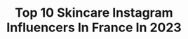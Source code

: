 ---
title: Top 10 Skincare Instagram Influencers In France In 2023
description: >-
  Find top skincare Instagram influencers in France in 2023. Most popular hashtags: #makeup #cheveux #skincareroutine.
platform: Instagram
hits: 467
text_top: See the best Instagram profiles on inBeat.
text_bottom: Our platform holds 467 Instagram influencers like this in France for you to connect with.
profiles:
  - username: "romy"
    fullname: >-
      Romane, pour les intimes*
    bio: >-
      + fashion, animals, skincare and icetea lover + Founder @glace.studio <3 + Tiktok 1,1M + Collab: romy@foll-ow.com
    location: "France"
    followers: 1579517
    engagement: 298
    commentsToLikes: 0.039484
    id: ck137hymebn330i19kosyybke
    verified: true
    hashtags: "#clubglace, #gifting, #fashion, #giftmagic"
  - username: "naturellement_lyla"
    fullname: >-
      NATURELLEMENT LYLA
    bio: >-
      #HairCare #SkinCare #CleanBeauty • Fondatrice de @nl.et.sens • Autrice de « Masques de beauté »
    location: "France"
    followers: 117934
    engagement: 233
    commentsToLikes: 0.094649
    id: ck14h3ujn8ezw0i196blhke88
    verified: false
    hashtags: "#haircare, #naturellementlyla, #naturel, #nletsens"
  - username: "_irishbella_"
    fullname: >-
      Irish Bella
    bio: >-
      is Fulfilling her dreams✨ @owhbaby.id 👶🏼 @setara.bethemiracle Skincare @helwabeautycare Contact👇🏻
    location: "France"
    followers: 21910231
    engagement: 19
    commentsToLikes: 0.006808
    id: ck0vveouroswt0i19qtkx4mb7
    verified: true
    hashtags: "#mybabymomunity, #mybabymomsknowbest, #racunshampoo, #bukabritamajamannow"
  - username: "ivy.kimbour"
    fullname: >-
      Caroline Bourquin 🤍
    bio: >-
      🥥 Ici pour t’inspirer au quotidien 🧖🏽‍♀️ Skincare & lifestyle content creator 🤍 Swiss | JU ✉️ Pr, collab: caroline.bourquin@gmail.com
    location: "France"
    followers: 15812
    engagement: 438
    commentsToLikes: 0.118016
    id: ck5c0oygrtk6p0i11ajukastd
    verified: false
    hashtags: "#swissinfluencer, #swissblogger, #swissbeautybloggers, #swissinfluencers"
  - username: "lavieenlucie"
    fullname: >-
      La vie en Lucie ✨
    bio: >-
      🌿Skincare addict 🥰Bien-être & self-love 🍫Pâtissière du dimanche 📍PARIS 💻 Chef de projet influence 💌 lavieenlucie@gmail.com Blogueuse depuis 2013 ⬇️
    location: "France"
    followers: 30966
    engagement: 221
    commentsToLikes: 0.090567
    id: ck5hp7ufgqwc70i117kuq0gzk
    verified: false
    hashtags: "#wearejolies, #bodypositive, #promod, #promodaddict"
  - username: "thehhadeell"
    fullname: >-
      ʜᴀᴅᴇᴇʟ 🦋
    bio: >-
      @hilmihumeid ❦ Hijab modest ♡ Fashion - skincare ☻ Software engineer ♙ You tuber ☈
    location: "France"
    followers: 59158
    engagement: 440
    commentsToLikes: 0.043334
    id: ck9wfap5nnzyv0j78fbt77rf1
    verified: false
    hashtags: "#explorer, #explore, #exploremore, #explorepage"
  - username: "marina.razman.real"
    fullname: >-
      ℳ𝒶𝓇𝒾𝓃𝒶  ℛ𝒶𝓏𝓂𝒶𝓃
    bio: >-
      • 🆂🅷🅾🅿 🅾🅽🅻🅸🅽🅴 • @plantifique_skincare • ՏϴᏞᎪᎡᎬ • ᏢᎪᏃᏃᎪ • ᎪႮͲϴᏆᎡϴΝᏆᏟᎪ • ᎬХ ᎷᏆՏՏ ᏆͲᎪᏞᏆᎪ ΝᎬᏞ ᎷϴΝᎠϴ (1️⃣ ҒᏆΝᎪᏞᏆՏͲᎪ)
    location: "France"
    followers: 35863
    engagement: 251
    commentsToLikes: 0.155718
    id: ck6u6lkmmgb3i0j71b1rju0v4
    verified: false
    hashtags: "#fashionstyle, #cigliaperfette, #intimo, #ciglia"
  - username: "monique_makeup_"
    fullname: >-
      𝐌𝐨𝐧𝐢𝐜𝐚 •𝐌𝐀𝐊𝐄𝐔𝐏 •𝐇𝐀𝐈𝐑 •𝐒𝐊𝐈𝐍𝐂𝐀𝐑𝐄
    bio: >-
      Appassionata di makeup autodidatta 💄 Curly girl 👩🏻‍🦱 In fissa con la skincare 🧼 Tik Tok 🎶 monique_makeup_ 🎥 ULTIMO VIDEO YOUTUBE ⤵️
    location: "France"
    followers: 2964
    engagement: 886
    commentsToLikes: 0.216592
    id: ck8taae7sqzm20j78s21u0p52
    verified: false
    hashtags: "#bperfectcarnivalpalette, #bellhypoallergenic, #mualinksearch, #carnivallovetahiti"
  - username: "biotenaturelle"
    fullname: >-
      🌸 Bioté Naturelle
    bio: >-
      🌿 skincare & diy beauté 🧵 créations zéro déchet 💖 FAQ conseils tous les mercredis ✊ photos douces mais meuf sans tabou
    location: "France"
    followers: 48990
    engagement: 374
    commentsToLikes: 0.067159
    id: ckaozsk8wn7s10i78mekx0dn5
    verified: false
    hashtags: "#beautenaturelle, #beautebio, #faitmain, #slowcosmetique"
  - username: "dellawidyasari"
    fullname: >-
      del
    bio: >-
      BA Skincare @dr.lestari.skincare BA Body & Makeup @msglowstockistpekanbaru Owner @adproperty1 @adcollectionnn1 @galeryremajapekanbaru 👋 Endorse?👇
    location: "France"
    followers: 17782
    engagement: 310
    commentsToLikes: 0.101336
    id: ckapcd0w93bmy0i78oiumug1c
    verified: false
    hashtags: "#hits, #girl, #cafepekanbaru, #hijab"
---